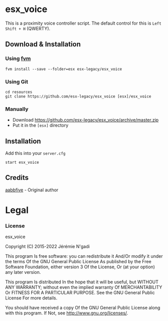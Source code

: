 # esx_voice
This is a proximity voice controller script. The default control for this is `Left Shift + H` (QWERTY).

## Download & Installation

### Using [fvm](https://github.com/qlaffont/fvm-installer)
```
fvm install --save --folder=esx esx-legacy/esx_voice
```

### Using Git
```
cd resources
git clone https://github.com/esx-legacy/esx_voice [esx]/esx_voice
```

### Manually
- Download https://github.com/esx-legacy/esx_voice/archive/master.zip
- Put it in the `[esx]` directory

## Installation
Add this into your `server.cfg`
```
start esx_voice
```

## Credits

[aabbfive](https://github.com/aabbfive/voicecontroller) - Original author

# Legal
### License
esx_voice

Copyright (C) 2015-2022 Jérémie N'gadi

This program Is free software: you can redistribute it And/Or modify it under the terms Of the GNU General Public License As published by the Free Software Foundation, either version 3 Of the License, Or (at your option) any later version.

This program Is distributed In the hope that it will be useful, but WITHOUT ANY WARRANTY; without even the implied warranty Of MERCHANTABILITY Or FITNESS FOR A PARTICULAR PURPOSE. See the GNU General Public License For more details.

You should have received a copy Of the GNU General Public License along with this program. If Not, see http://www.gnu.org/licenses/.
